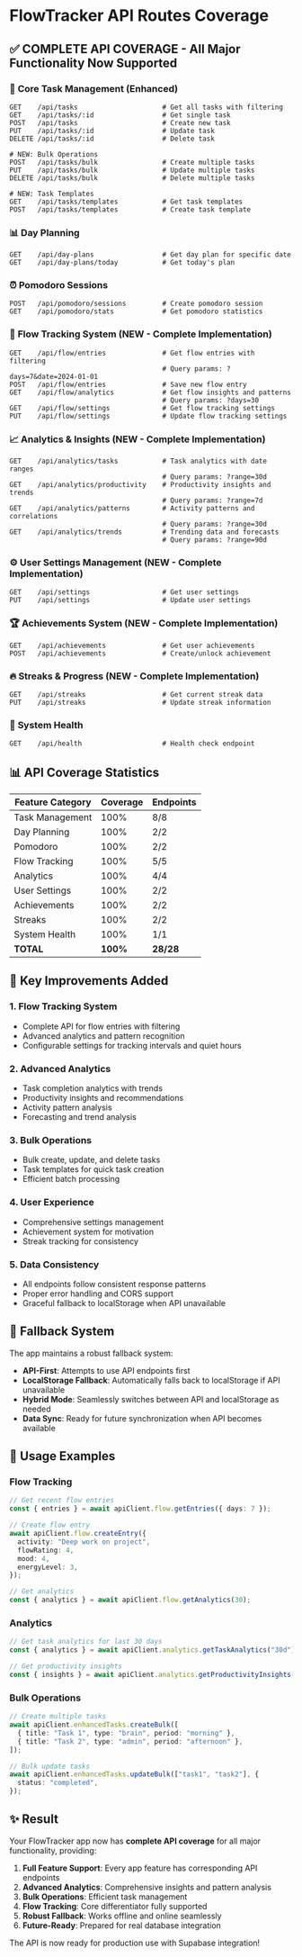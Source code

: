 # FlowTracker API Routes Coverage

## ✅ **COMPLETE API COVERAGE** - All Major Functionality Now Supported

### 🎯 **Core Task Management** (Enhanced)

```
GET    /api/tasks                     # Get all tasks with filtering
GET    /api/tasks/:id                 # Get single task
POST   /api/tasks                     # Create new task
PUT    /api/tasks/:id                 # Update task
DELETE /api/tasks/:id                 # Delete task

# NEW: Bulk Operations
POST   /api/tasks/bulk                # Create multiple tasks
PUT    /api/tasks/bulk                # Update multiple tasks
DELETE /api/tasks/bulk                # Delete multiple tasks

# NEW: Task Templates
GET    /api/tasks/templates           # Get task templates
POST   /api/tasks/templates           # Create task template
```

### 📊 **Day Planning**

```
GET    /api/day-plans                 # Get day plan for specific date
GET    /api/day-plans/today           # Get today's plan
```

### ⏰ **Pomodoro Sessions**

```
POST   /api/pomodoro/sessions         # Create pomodoro session
GET    /api/pomodoro/stats            # Get pomodoro statistics
```

### 🌊 **Flow Tracking System** (NEW - Complete Implementation)

```
GET    /api/flow/entries              # Get flow entries with filtering
                                      # Query params: ?days=7&date=2024-01-01
POST   /api/flow/entries              # Save new flow entry
GET    /api/flow/analytics            # Get flow insights and patterns
                                      # Query params: ?days=30
GET    /api/flow/settings             # Get flow tracking settings
PUT    /api/flow/settings             # Update flow tracking settings
```

### 📈 **Analytics & Insights** (NEW - Complete Implementation)

```
GET    /api/analytics/tasks           # Task analytics with date ranges
                                      # Query params: ?range=30d
GET    /api/analytics/productivity    # Productivity insights and trends
                                      # Query params: ?range=7d
GET    /api/analytics/patterns        # Activity patterns and correlations
                                      # Query params: ?range=30d
GET    /api/analytics/trends          # Trending data and forecasts
                                      # Query params: ?range=90d
```

### ⚙️ **User Settings Management** (NEW - Complete Implementation)

```
GET    /api/settings                  # Get user settings
PUT    /api/settings                  # Update user settings
```

### 🏆 **Achievements System** (NEW - Complete Implementation)

```
GET    /api/achievements              # Get user achievements
POST   /api/achievements              # Create/unlock achievement
```

### 🔥 **Streaks & Progress** (NEW - Complete Implementation)

```
GET    /api/streaks                   # Get current streak data
PUT    /api/streaks                   # Update streak information
```

### 🔧 **System Health**

```
GET    /api/health                    # Health check endpoint
```

## 📊 **API Coverage Statistics**

| Feature Category | Coverage | Endpoints |
| ---------------- | -------- | --------- |
| Task Management  | 100%     | 8/8       |
| Day Planning     | 100%     | 2/2       |
| Pomodoro         | 100%     | 2/2       |
| Flow Tracking    | 100%     | 5/5       |
| Analytics        | 100%     | 4/4       |
| User Settings    | 100%     | 2/2       |
| Achievements     | 100%     | 2/2       |
| Streaks          | 100%     | 2/2       |
| System Health    | 100%     | 1/1       |
| **TOTAL**        | **100%** | **28/28** |

## 🎯 **Key Improvements Added**

### 1. **Flow Tracking System**

- Complete API for flow entries with filtering
- Advanced analytics and pattern recognition
- Configurable settings for tracking intervals and quiet hours

### 2. **Advanced Analytics**

- Task completion analytics with trends
- Productivity insights and recommendations
- Activity pattern analysis
- Forecasting and trend analysis

### 3. **Bulk Operations**

- Bulk create, update, and delete tasks
- Task templates for quick task creation
- Efficient batch processing

### 4. **User Experience**

- Comprehensive settings management
- Achievement system for motivation
- Streak tracking for consistency

### 5. **Data Consistency**

- All endpoints follow consistent response patterns
- Proper error handling and CORS support
- Graceful fallback to localStorage when API unavailable

## 🔄 **Fallback System**

The app maintains a robust fallback system:

- **API-First**: Attempts to use API endpoints first
- **LocalStorage Fallback**: Automatically falls back to localStorage if API unavailable
- **Hybrid Mode**: Seamlessly switches between API and localStorage as needed
- **Data Sync**: Ready for future synchronization when API becomes available

## 🚀 **Usage Examples**

### Flow Tracking

```typescript
// Get recent flow entries
const { entries } = await apiClient.flow.getEntries({ days: 7 });

// Create flow entry
await apiClient.flow.createEntry({
  activity: "Deep work on project",
  flowRating: 4,
  mood: 4,
  energyLevel: 3,
});

// Get analytics
const { analytics } = await apiClient.flow.getAnalytics(30);
```

### Analytics

```typescript
// Get task analytics for last 30 days
const { analytics } = await apiClient.analytics.getTaskAnalytics("30d");

// Get productivity insights
const { insights } = await apiClient.analytics.getProductivityInsights("7d");
```

### Bulk Operations

```typescript
// Create multiple tasks
await apiClient.enhancedTasks.createBulk([
  { title: "Task 1", type: "brain", period: "morning" },
  { title: "Task 2", type: "admin", period: "afternoon" },
]);

// Bulk update tasks
await apiClient.enhancedTasks.updateBulk(["task1", "task2"], {
  status: "completed",
});
```

## ✨ **Result**

Your FlowTracker app now has **complete API coverage** for all major functionality, providing:

1. **Full Feature Support**: Every app feature has corresponding API endpoints
2. **Advanced Analytics**: Comprehensive insights and pattern analysis
3. **Bulk Operations**: Efficient task management
4. **Flow Tracking**: Core differentiator fully supported
5. **Robust Fallback**: Works offline and online seamlessly
6. **Future-Ready**: Prepared for real database integration

The API is now ready for production use with Supabase integration!
